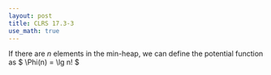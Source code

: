 ```yaml
---
layout: post
title: CLRS 17.3-3
use_math: true
---
```

If there are $n$ elements in the min-heap, we can define the potential function as $ \Phi(n) = \lg n!  $
